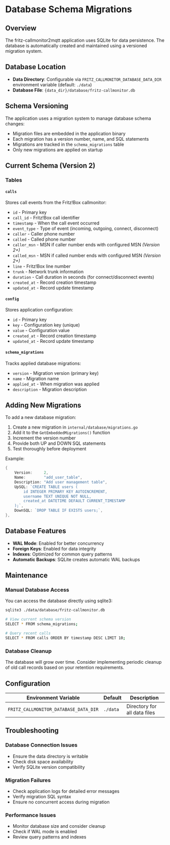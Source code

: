 # Database Schema Migrations

## Overview

The fritz-callmonitor2mqtt application uses SQLite for data persistence. The database is automatically created and maintained using a versioned migration system.

## Database Location

- **Data Directory**: Configurable via `FRITZ_CALLMONITOR_DATABASE_DATA_DIR` environment variable (default: `./data`)
- **Database File**: `{data_dir}/database/fritz-callmonitor.db`

## Schema Versioning

The application uses a migration system to manage database schema changes:

- Migration files are embedded in the application binary
- Each migration has a version number, name, and SQL statements
- Migrations are tracked in the `schema_migrations` table
- Only new migrations are applied on startup

## Current Schema (Version 2)

### Tables

#### `calls`
Stores call events from the Fritz!Box callmonitor:

- `id` - Primary key
- `call_id` - Fritz!Box call identifier
- `timestamp` - When the call event occurred
- `event_type` - Type of event (incoming, outgoing, connect, disconnect)
- `caller` - Caller phone number
- `called` - Called phone number
- `caller_msn` - MSN if caller number ends with configured MSN *(Version 2+)*
- `called_msn` - MSN if called number ends with configured MSN *(Version 2+)*
- `line` - Fritz!Box line number
- `trunk` - Network trunk information
- `duration` - Call duration in seconds (for connect/disconnect events)
- `created_at` - Record creation timestamp
- `updated_at` - Record update timestamp

#### `config`
Stores application configuration:

- `id` - Primary key
- `key` - Configuration key (unique)
- `value` - Configuration value
- `created_at` - Record creation timestamp
- `updated_at` - Record update timestamp

#### `schema_migrations`
Tracks applied database migrations:

- `version` - Migration version (primary key)
- `name` - Migration name
- `applied_at` - When migration was applied
- `description` - Migration description

## Adding New Migrations

To add a new database migration:

1. Create a new migration in `internal/database/migrations.go`
2. Add it to the `GetEmbeddedMigrations()` function
3. Increment the version number
4. Provide both UP and DOWN SQL statements
5. Test thoroughly before deployment

Example:
```go
{
    Version:     2,
    Name:        "add_user_table",
    Description: "Add user management table",
    UpSQL: `CREATE TABLE users (
        id INTEGER PRIMARY KEY AUTOINCREMENT,
        username TEXT UNIQUE NOT NULL,
        created_at DATETIME DEFAULT CURRENT_TIMESTAMP
    );`,
    DownSQL: `DROP TABLE IF EXISTS users;`,
},
```

## Database Features

- **WAL Mode**: Enabled for better concurrency
- **Foreign Keys**: Enabled for data integrity
- **Indexes**: Optimized for common query patterns
- **Automatic Backups**: SQLite creates automatic WAL backups

## Maintenance

### Manual Database Access

You can access the database directly using sqlite3:

```bash
sqlite3 ./data/database/fritz-callmonitor.db

# View current schema version
SELECT * FROM schema_migrations;

# Query recent calls
SELECT * FROM calls ORDER BY timestamp DESC LIMIT 10;
```

### Database Cleanup

The database will grow over time. Consider implementing periodic cleanup of old call records based on your retention requirements.

## Configuration

| Environment Variable | Default | Description |
|---------------------|---------|-------------|
| `FRITZ_CALLMONITOR_DATABASE_DATA_DIR` | `./data` | Directory for all data files |

## Troubleshooting

### Database Connection Issues

- Ensure the data directory is writable
- Check disk space availability
- Verify SQLite version compatibility

### Migration Failures

- Check application logs for detailed error messages
- Verify migration SQL syntax
- Ensure no concurrent access during migration

### Performance Issues

- Monitor database size and consider cleanup
- Check if WAL mode is enabled
- Review query patterns and indexes

